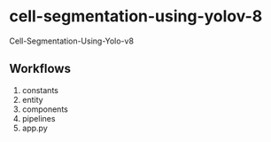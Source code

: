 # cell-segmentation-using-yolov-8
Cell-Segmentation-Using-Yolo-v8


## Workflows

1. constants
2. entity
3. components
4. pipelines
5. app.py


